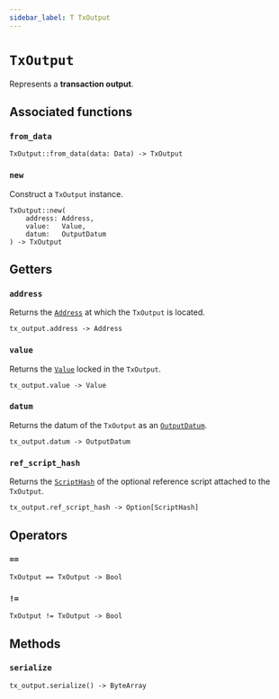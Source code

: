 ```yaml
---
sidebar_label: T TxOutput
---
```

# `TxOutput`

Represents a **transaction output**.

## Associated functions

### `from_data`

```helios
TxOutput::from_data(data: Data) -> TxOutput
```

### `new`

Construct a `TxOutput` instance.

```helios
TxOutput::new(
    address: Address,
    value:   Value,
    datum:   OutputDatum
) -> TxOutput
```

## Getters

### `address`

Returns the [`Address`](./address.md) at which the `TxOutput` is located.

```helios
tx_output.address -> Address
```

### `value`

Returns the [`Value`](./value.md) locked in the `TxOutput`.

```helios
tx_output.value -> Value
```

### `datum`

Returns the datum of the `TxOutput` as an [`OutputDatum`](./outputdatum.md).

```helios
tx_output.datum -> OutputDatum
```

### `ref_script_hash`

Returns the [`ScriptHash`](./scripthash.md) of the optional reference script attached to the `TxOutput`.

```helios
tx_output.ref_script_hash -> Option[ScriptHash]
```

## Operators

### `==`

```helios
TxOutput == TxOutput -> Bool
```

### `!=`

```helios
TxOutput != TxOutput -> Bool
```

## Methods

### `serialize`

```helios
tx_output.serialize() -> ByteArray
```